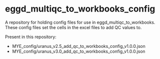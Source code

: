 # eggd_multiqc_to_workbooks_config

A repository for holding config files for use in eggd_multiqc_to_workbooks. These config files set the cells in the excel files to add QC values to.

Present in this repository:
- MYE_config/uranus_v2.5_add_qc_to_workbooks_config_v1.0.0.json
- MYE_config/uranus_v3.0_add_qc_to_workbooks_config_v1.0.0.json